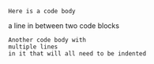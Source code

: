     Here is a code body

a line in between two code blocks

    Another code body with
    multiple lines
    in it that will all need to be indented
